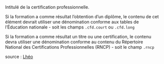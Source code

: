 Intitulé de la certification professionnelle.

Si la formation a comme résultat l’obtention d’un diplôme, le contenu de cet élément devrait utiliser une dénomination conforme aux tables de l’Éducation nationale - soit les champs `.cfd.court` ou `.cfd.long`

Si la formation a comme résultat un titre ou une certification, le contenu devra utiliser une dénomination conforme au contenu du Répertoire National des Certifications Professionnelles (RNCP) - soit le champ `.rncp`

source : [Lhéo](http://lheo.gouv.fr/2.3/lheo/intitule-formation.html)
